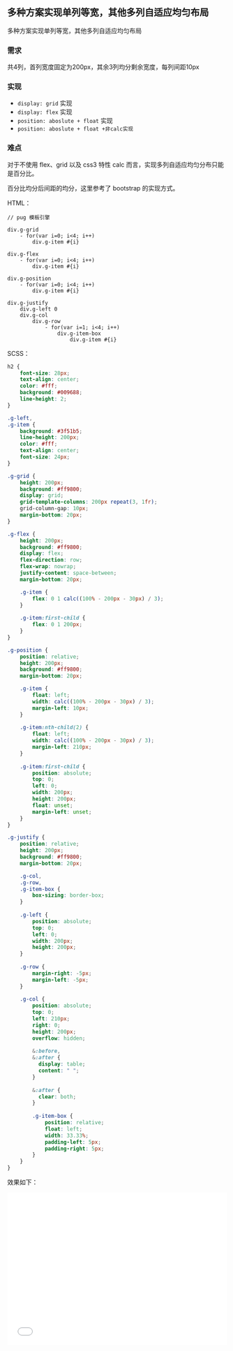 ## 多种方案实现单列等宽，其他多列自适应均匀布局

多种方案实现单列等宽，其他多列自适应均匀布局

### 需求

共4列，首列宽度固定为200px，其余3列均分剩余宽度，每列间距10px

### 实现

+ `display: grid` 实现
+ `display: flex` 实现
+ `position: aboslute + float` 实现
+ `position: aboslute + float +非calc实现`

### 难点

对于不使用 flex、grid 以及 css3 特性 calc 而言，实现多列自适应均匀分布只能是百分比。

百分比均分后间距的均分，这里参考了 bootstrap 的实现方式。
 
HTML：

```pug
// pug 模板引擎

div.g-grid
    - for(var i=0; i<4; i++)   
        div.g-item #{i}
        
div.g-flex
    - for(var i=0; i<4; i++)   
        div.g-item #{i}
        
div.g-position
    - for(var i=0; i<4; i++)   
        div.g-item #{i}

div.g-justify  
    div.g-left 0
    div.g-col
        div.g-row
            - for(var i=1; i<4; i++) 
                div.g-item-box
                    div.g-item #{i}
```

SCSS：
```scss
h2 {
    font-size: 28px;
    text-align: center;
    color: #fff;
    background: #009688;
    line-height: 2;
}

.g-left,
.g-item {
    background: #3f51b5;
    line-height: 200px;
    color: #fff;
    text-align: center;
    font-size: 24px;
}

.g-grid {
    height: 200px;
    background: #ff9800;
    display: grid;
    grid-template-columns: 200px repeat(3, 1fr);
    grid-column-gap: 10px;
    margin-bottom: 20px;
}

.g-flex {
    height: 200px;
    background: #ff9800;
    display: flex;
    flex-direction: row;
    flex-wrap: nowrap;
    justify-content: space-between;
    margin-bottom: 20px;

    .g-item {
        flex: 0 1 calc((100% - 200px - 30px) / 3);
    }
    
    .g-item:first-child {
        flex: 0 1 200px;
    }
}

.g-position {
    position: relative;
    height: 200px;
    background: #ff9800;
    margin-bottom: 20px;

    .g-item {
        float: left;
        width: calc((100% - 200px - 30px) / 3);
        margin-left: 10px;
    }
    
    .g-item:nth-child(2) {
        float: left;
        width: calc((100% - 200px - 30px) / 3);
        margin-left: 210px;
    }
    
    .g-item:first-child {
        position: absolute;
        top: 0;
        left: 0;
        width: 200px;
        height: 200px;
        float: unset;
        margin-left: unset;
    }
}

.g-justify {
    position: relative;
    height: 200px;
    background: #ff9800;
    margin-bottom: 20px;

    .g-col,
    .g-row,
    .g-item-box {
        box-sizing: border-box;
    }
    
    .g-left {
        position: absolute;
        top: 0;
        left: 0;
        width: 200px;
        height: 200px;
    }
    
    .g-row {
        margin-right: -5px;
        margin-left: -5px;
    }
    
    .g-col {
        position: absolute;
        top: 0;
        left: 210px;
        right: 0;
        height: 200px;
        overflow: hidden;
        
        &:before,
        &:after {
          display: table;
          content: " ";
        }
        
        &:after {
          clear: both;
        }
        
        .g-item-box {
            position: relative;
            float: left;
            width: 33.33%;
            padding-left: 5px;
            padding-right: 5px;
        }
    }
}
```

效果如下：

<iframe height='350' scrolling='no' title='多种方案实现单列等宽，其他多列自适应均匀布局' src='//codepen.io/Chokcoco/embed/PymyKG/?height=265&theme-id=0&default-tab=result' frameborder='no' allowtransparency='true' allowfullscreen='true' style='width: 100%;'>See the Pen <a href='https://codepen.io/Chokcoco/pen/PymyKG/'>多种方案实现单列等宽，其他多列自适应均匀布局</a> by Chokcoco (<a href='https://codepen.io/Chokcoco'>@Chokcoco</a>) on <a href='https://codepen.io'>CodePen</a>.
</iframe>